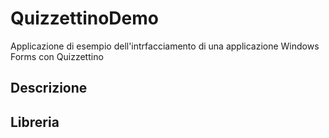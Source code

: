 # QuizzettinoDemo

Applicazione di esempio dell'intrfacciamento di una applicazione Windows Forms con Quizzettino

## Descrizione


## Libreria

